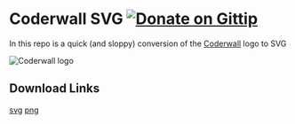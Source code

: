 Coderwall SVG [![Donate on Gittip](http://badgr.co/gittip/twolfson.png)](https://www.gittip.com/twolfson/)
=============
In this repo is a quick (and sloppy) conversion of the [Coderwall](http://coderwall.com/) logo to SVG

![Coderwall logo](https://raw.github.com/twolfson/coderwall-svg/master/coderwall.png)

Download Links
--------------

[svg](https://raw.github.com/twolfson/coderwall-svg/master/coderwall.svg) [png](https://raw.github.com/twolfson/coderwall-svg/master/coderwall.png)